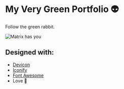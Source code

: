 # My Very Green Portfolio :alien:

Follow the green rabbit.

![Matrix has you](https://giphy.com/gifs/q1tUBKejTWryaLcUAO)

## Designed with:

* [Devicon](https://devicon.dev)
* [Iconify](https://iconify.design)
* [Font Awesome](https://fontawesome.com)
* Love :green_heart:
